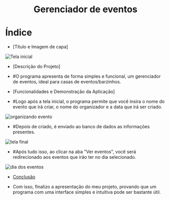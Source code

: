 <h1 align="center"> Gerenciador de eventos </h1>

# Índice 

* [Título e Imagem de capa]

![Tela inicial](https://github.com/xiquesasu/Gerenciador-de-Eventos/assets/128109854/2092577e-b449-48fd-b7c9-f07e301962f8)

* [Descrição do Projeto]

* #O programa apresenta de forma simples e funcional, um gerenciador de eventos, ideal para casas de eventos/barzinhos.

* [Funcionalidades e Demonstração da Aplicação]

* #Logo após a tela inicial, o programa permite que você insira o nome do evento que irá criar, o nome do organizador e a data que irá ser criado.

![organizando evento](https://github.com/xiquesasu/Gerenciador-de-Eventos/assets/128109854/5e0f5434-f892-44b1-b9a8-5923dc47ceb7)


* #Depois de criado, é enviado ao banco de dados as informações presentes.

![tela final](https://github.com/xiquesasu/Gerenciador-de-Eventos/assets/128109854/8c6aae11-04c4-4010-8ae2-1234a413e5c0)


* #Após tudo isso, ao clicar na aba "Ver eventos", você será redirecionado aos eventos que irão ter no dia selecionado.

![dia dos eventos](https://github.com/xiquesasu/Gerenciador-de-Eventos/assets/128109854/9c2ed4f4-de90-4e41-9b4d-eccb94e1b81f)


* [Conclusão](#conclusão)

* Com isso, finalizo a apresentação do meu projeto, provando que um programa com uma interface simples e intuitiva pode ser bastante útil.
